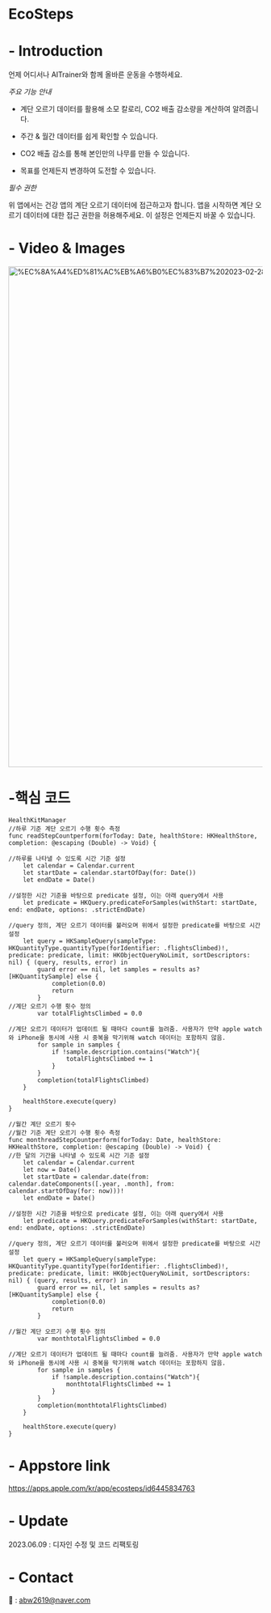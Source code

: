 # EcoSteps
 
# - Introduction

언제 어디서나 AITrainer와 함께 올바른 운동을 수행하세요.

 *주요 기능 안내*

- 계단 오르기 데이터를 활용해 소모 칼로리, CO2 배출 감소량을 계산하여 알려줍니다.

- 주간 & 월간 데이터를 쉽게 확인할 수 있습니다.

- CO2 배출 감소를 통해 본인만의 나무를 만들 수 있습니다.

- 목표를 언제든지 변경하여 도전할 수 있습니다.

*필수 권한*

위 앱에서는 건강 앱의 계단 오르기 데이터에 접근하고자 합니다. 앱을 시작하면 계단 오르기 데이터에 대한 접근 권한을 허용해주세요. 이 설정은 언제든지 바꿀 수 있습니다.

# - Video & Images
<img width="990" alt="%EC%8A%A4%ED%81%AC%EB%A6%B0%EC%83%B7%202023-02-28%20%EC%98%A4%ED%9B%84%201 24 51" src="https://user-images.githubusercontent.com/88021794/229042279-52d7e877-8e93-488b-9b4c-e17e1e10d518.png">

# -핵심 코드
    HealthKitManager
    //하루 기준 계단 오르기 수행 횟수 측정
    func readStepCountperform(forToday: Date, healthStore: HKHealthStore, completion: @escaping (Double) -> Void) {
    
    //하루를 나타낼 수 있도록 시간 기준 설정
        let calendar = Calendar.current
        let startDate = calendar.startOfDay(for: Date())
        let endDate = Date()
        
    //설정한 시간 기준을 바탕으로 predicate 설정, 이는 아래 query에서 사용
        let predicate = HKQuery.predicateForSamples(withStart: startDate, end: endDate, options: .strictEndDate)
       
    //query 정의, 계단 오르기 데이터를 불러오며 위에서 설정한 predicate를 바탕으로 시간 설정
        let query = HKSampleQuery(sampleType: HKQuantityType.quantityType(forIdentifier: .flightsClimbed)!, predicate: predicate, limit: HKObjectQueryNoLimit, sortDescriptors: nil) { (query, results, error) in
            guard error == nil, let samples = results as? [HKQuantitySample] else {
                completion(0.0)
                return
            }
    //계단 오르기 수행 횟수 정의       
            var totalFlightsClimbed = 0.0

    //계단 오르기 데이터가 업데이트 될 때마다 count를 늘려줌. 사용자가 만약 apple watch와 iPhone을 동시에 사용 시 중복을 막기위해 watch 데이터는 포함하지 않음.
            for sample in samples {
                if !sample.description.contains("Watch"){
                    totalFlightsClimbed += 1
                }
            }
            completion(totalFlightsClimbed)
        }
        
        healthStore.execute(query)
    }
    
    //월간 계단 오르기 횟수
    //월간 기준 계단 오르기 수행 횟수 측정
    func monthreadStepCountperform(forToday: Date, healthStore: HKHealthStore, completion: @escaping (Double) -> Void) {
    //한 달의 기간을 나타낼 수 있도록 시간 기준 설정
        let calendar = Calendar.current
        let now = Date()
        let startDate = calendar.date(from: calendar.dateComponents([.year, .month], from: calendar.startOfDay(for: now)))!
        let endDate = Date()
        
    //설정한 시간 기준을 바탕으로 predicate 설정, 이는 아래 query에서 사용
        let predicate = HKQuery.predicateForSamples(withStart: startDate, end: endDate, options: .strictEndDate)
        
    //query 정의, 계단 오르기 데이터를 불러오며 위에서 설정한 predicate를 바탕으로 시간 설정
        let query = HKSampleQuery(sampleType: HKQuantityType.quantityType(forIdentifier: .flightsClimbed)!, predicate: predicate, limit: HKObjectQueryNoLimit, sortDescriptors: nil) { (query, results, error) in
            guard error == nil, let samples = results as? [HKQuantitySample] else {
                completion(0.0)
                return
            }
            
    //월간 계단 오르기 수행 횟수 정의
            var monthtotalFlightsClimbed = 0.0

    //계단 오르기 데이터가 업데이트 될 때마다 count를 늘려줌. 사용자가 만약 apple watch와 iPhone을 동시에 사용 시 중복을 막기위해 watch 데이터는 포함하지 않음.
            for sample in samples {
                if !sample.description.contains("Watch"){
                    monthtotalFlightsClimbed += 1
                }
            }
            completion(monthtotalFlightsClimbed)
        }
        
        healthStore.execute(query)
    }


# - Appstore link

https://apps.apple.com/kr/app/ecosteps/id6445834763

# - Update

2023.06.09 : 디자인 수정 및 코드 리팩토링

# - Contact 

📧 : abw2619@naver.com
